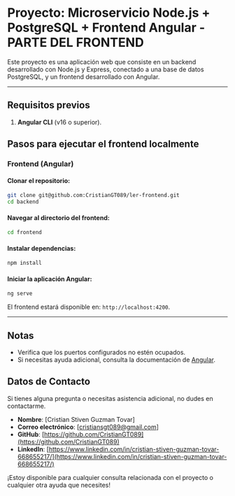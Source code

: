 # Proyecto: Microservicio Node.js + PostgreSQL + Frontend Angular - PARTE DEL FRONTEND

Este proyecto es una aplicación web que consiste en un backend desarrollado con Node.js y Express, conectado a una base de datos PostgreSQL, y un frontend desarrollado con Angular.

---

## **Requisitos previos**
1. **Angular CLI** (v16 o superior).

## **Pasos para ejecutar el frontend localmente**

### **Frontend (Angular)**

#### Clonar el repositorio:
```bash
git clone git@github.com:CristianGT089/ler-frontend.git
cd backend
```

#### Navegar al directorio del frontend:
```bash
cd frontend
```

#### Instalar dependencias:
```bash
npm install
```

#### Iniciar la aplicación Angular:
```bash
ng serve
```
El frontend estará disponible en: `http://localhost:4200`.

---

## **Notas**
- Verifica que los puertos configurados no estén ocupados.
- Si necesitas ayuda adicional, consulta la documentación de [Angular](https://angular.io).

## **Datos de Contacto**

Si tienes alguna pregunta o necesitas asistencia adicional, no dudes en contactarme.

- **Nombre**: [Cristian Stiven Guzman Tovar]
- **Correo electrónico**: [cristiansgt089@gmail.com]
- **GitHub**: [https://github.com/CristianGT089](https://github.com/CristianGT089)
- **LinkedIn**: [https://www.linkedin.com/in/cristian-stiven-guzman-tovar-668655217/](https://www.linkedin.com/in/cristian-stiven-guzman-tovar-668655217/)

¡Estoy disponible para cualquier consulta relacionada con el proyecto o cualquier otra ayuda que necesites!

